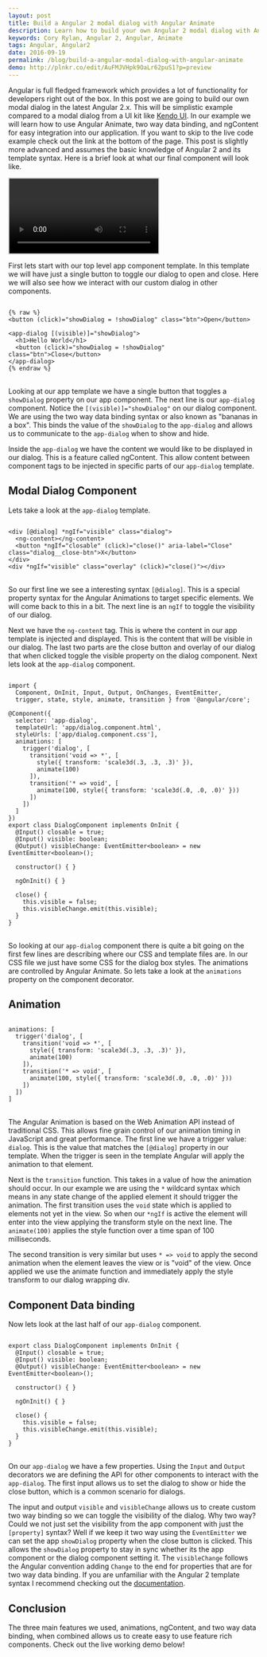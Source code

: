 ```yaml
---
layout: post
title: Build a Angular 2 modal dialog with Angular Animate
description: Learn how to build your own Angular 2 modal dialog with Angular Animate
keywords: Cory Rylan, Angular 2, Angular, Animate
tags: Angular, Angular2
date: 2016-09-19
permalink: /blog/build-a-angular-modal-dialog-with-angular-animate
demo: http://plnkr.co/edit/AuFMJVHpk9OaLr62puS1?p=preview
---
```


Angular is full fledged framework which provides a lot of functionality for developers right out of the box.
In this post we are going to build our own modal dialog in the latest Angular 2.x. This will be simplistic example compared to 
a modal dialog from a UI kit like [Kendo UI](http://www.telerik.com/kendo-angular-ui/). In our example 
we will learn how to use Angular Animate, two way data binding, and ngContent for easy integration into our application.
If you want to skip to the live code example check out the link at the bottom of the page. This post is slightly 
more advanced and assumes the basic knowledge of Angular 2 and its template syntax.
Here is a brief look at what our final component will look like.

<video src="/assets/video/posts/2016-15-09-build-a-angular-modal-dialog-with-angular-animate/angular-modal-dialog.mp4" autoplay loop controls class="float-center col-5--max" style="border: 2px solid #ccc;"></video>

First lets start with our top level app component template. In this template we will have just a single button
to toggle our dialog to open and close. Here we will also see how we interact with our custom dialog in other components.

<pre class="language-html">
<code>
{% raw %}
&lt;button (click)=&quot;showDialog = !showDialog&quot; class=&quot;btn&quot;&gt;Open&lt;/button&gt;

&lt;app-dialog [(visible)]=&quot;showDialog&quot;&gt;
  &lt;h1&gt;Hello World&lt;/h1&gt;
  &lt;button (click)=&quot;showDialog = !showDialog&quot; class=&quot;btn&quot;&gt;Close&lt;/button&gt;
&lt;/app-dialog&gt;
{% endraw %}
</code>
</pre>

Looking at our app template we have a single button that toggles a `showDialog` property on our app component.
The next line is our `app-dialog` component. Notice the `[(visible)]="showDialog"` on our dialog component.
We are using the two way data binding syntax or also known as "bananas in a box". This binds the value of the `showDialog`
to the `app-dialog` and allows us to communicate to the `app-dialog` when to show and hide. 


Inside the `app-dialog` we have the content we would like to be displayed in our dialog. This is a feature called
ngContent. This allow content between component tags to be injected in specific parts of our `app-dialog` template.

## Modal Dialog Component

Lets take a look at the `app-dialog` template.

<pre class="language-html">
<code>
&lt;div [@dialog] *ngIf=&quot;visible&quot; class=&quot;dialog&quot;&gt;
  &lt;ng-content&gt;&lt;/ng-content&gt;
  &lt;button *ngIf=&quot;closable&quot; (click)=&quot;close()&quot; aria-label=&quot;Close&quot; class=&quot;dialog__close-btn&quot;&gt;X&lt;/button&gt;
&lt;/div&gt;
&lt;div *ngIf=&quot;visible&quot; class=&quot;overlay&quot; (click)=&quot;close()&quot;&gt;&lt;/div&gt;
</code>
</pre>

So our first line we see a interesting syntax `[@dialog]`. This is a special property syntax for the Angular Animations
to target specific elements. We will come back to this in a bit. The next line is an `ngIf` to toggle the 
visibility of our dialog.

Next we have the `ng-content` tag. This is where the content in our app template is injected and displayed. This
is the content that will be visible in our dialog. The last two parts are the close button and overlay of our dialog
that when clicked toggle the visible property on the dialog component. Next lets look at the `app-dialog` component.

<pre class="language-javascript">
<code>
import { 
  Component, OnInit, Input, Output, OnChanges, EventEmitter, 
  trigger, state, style, animate, transition } from &#39;@angular/core&#39;;

@Component({
  selector: &#39;app-dialog&#39;,
  templateUrl: &#39;app/dialog.component.html&#39;,
  styleUrls: [&#39;app/dialog.component.css&#39;],
  animations: [
    trigger(&#39;dialog&#39;, [
      transition(&#39;void =&gt; *&#39;, [
        style({ transform: &#39;scale3d(.3, .3, .3)&#39; }),
        animate(100)
      ]),
      transition(&#39;* =&gt; void&#39;, [
        animate(100, style({ transform: &#39;scale3d(.0, .0, .0)&#39; }))
      ])
    ])
  ]
})
export class DialogComponent implements OnInit {
  @Input() closable = true;
  @Input() visible: boolean;
  @Output() visibleChange: EventEmitter&lt;boolean&gt; = new EventEmitter&lt;boolean&gt;();

  constructor() { }

  ngOnInit() { }

  close() {
    this.visible = false;
    this.visibleChange.emit(this.visible);
  }
}
</code>
</pre>

So looking at our `app-dialog` component there is quite a bit going on the first few lines
are describing where our CSS and template files are. In our CSS file we just have some CSS
for the dialog box styles. The animations are controlled by Angular Animate. So lets take a look
at the `animations` property on the component decorator.

## Animation

<pre>
<code class="language-javascript">
animations: [
  trigger(&#39;dialog&#39;, [
    transition(&#39;void =&gt; *&#39;, [
      style({ transform: &#39;scale3d(.3, .3, .3)&#39; }),
      animate(100)
    ]),
    transition(&#39;* =&gt; void&#39;, [
      animate(100, style({ transform: &#39;scale3d(.0, .0, .0)&#39; }))
    ])
  ])
]
</code>
</pre>

The Angular Animation is based on the Web Animation API instead of traditional CSS. This allows 
fine grain control of our animation timing in JavaScript and great performance. The first line we have
a trigger value: `dialog`. This is the value that matches the `[@dialog]` property in our template.
When the trigger is seen in the template Angular will apply the animation to that element.

Next is the `transition` function. This takes in a value of how the animation should occur. In our example
we are using the `*` wildcard syntax which means in any state change of the applied element it should
trigger the animation. The first transition uses the `void` state which is applied to elements not yet in
the view. So when our `*ngIf` is active the element will enter into the view applying the transform
style on the next line. The `animate(100)` applies the style function over a time span of 100 milliseconds.

The second transition is very similar but uses `* => void` to apply the second animation when the element
leaves the view or is "void" of the view. Once applied we use the animate function and immediately apply the style transform to 
our dialog wrapping div.

## Component Data binding

Now lets look at the last half of our `app-dialog` component.

<pre class="language-javascript">
<code>
export class DialogComponent implements OnInit {
  @Input() closable = true;
  @Input() visible: boolean;
  @Output() visibleChange: EventEmitter&lt;boolean&gt; = new EventEmitter&lt;boolean&gt;();

  constructor() { }

  ngOnInit() { }

  close() {
    this.visible = false;
    this.visibleChange.emit(this.visible);
  }
}
</code>
</pre>

On our `app-dialog` we have a few properties. Using the `Input` and `Output` decorators we are 
defining the API for other components to interact with the `app-dialog`. The first input allows 
us to set the dialog to show or hide the close button, which is a common scenario for dialogs.

The input and output `visible` and `visibleChange` allows us to create custom two way binding
so we can toggle the visibility of the dialog. Why two way? Could we not just set the visibility from the 
app component with just the `[property]` syntax? Well if we keep it two way using the `EventEmitter` 
we can set the app `showDialog` property when the close button is clicked. This allows 
the `showDialog` property to stay in sync whether its the app component or the dialog component setting it. 
The `visibleChange` follows the Angular convention adding `Change` to the end for properties that are for 
two way data binding. If you are unfamiliar with the Angular 2 template syntax
I recommend checking out the [documentation](https://angular.io).

## Conclusion

The three main features we used, animations, ngContent, and two way data binding, when combined allows us
to create easy to use feature rich components. Check out the live working demo below!